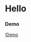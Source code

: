 # Hello

### Demo
[!Demo](https://github.com/unnisama/thimka/assets/79842734/383582a9-1f58-4262-9b0e-5cf6a9d6ab7a)

